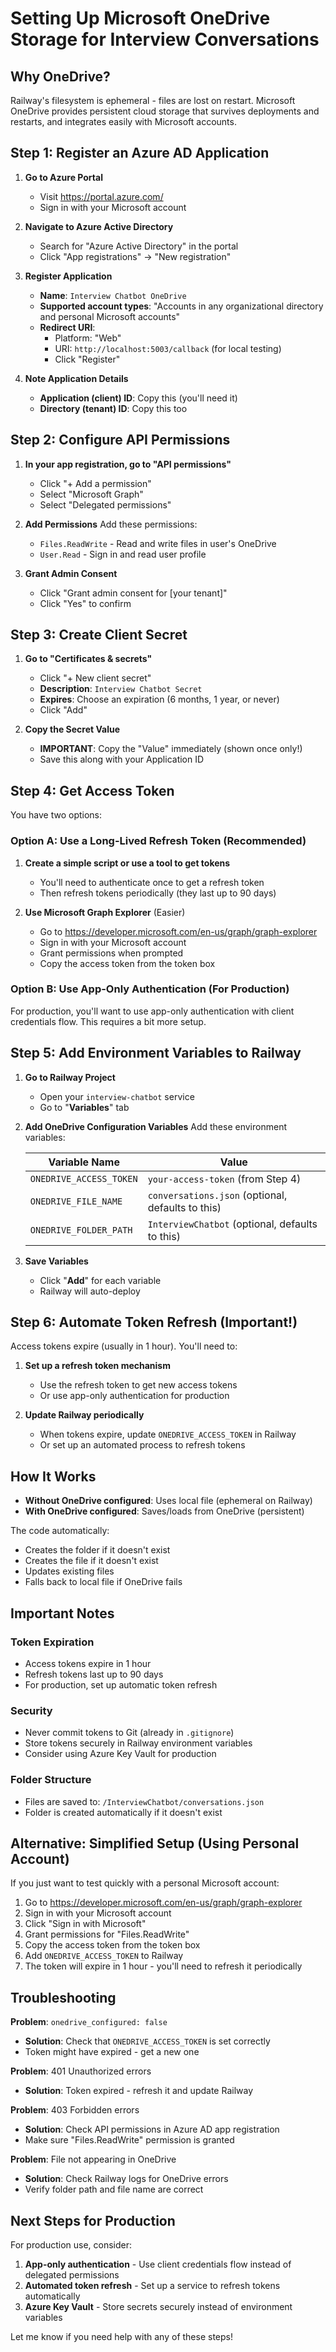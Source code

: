 # Setting Up Microsoft OneDrive Storage for Interview Conversations

## Why OneDrive?

Railway's filesystem is ephemeral - files are lost on restart. Microsoft OneDrive provides persistent cloud storage that survives deployments and restarts, and integrates easily with Microsoft accounts.

## Step 1: Register an Azure AD Application

1. **Go to Azure Portal**
   - Visit https://portal.azure.com/
   - Sign in with your Microsoft account

2. **Navigate to Azure Active Directory**
   - Search for "Azure Active Directory" in the portal
   - Click "App registrations" → "New registration"

3. **Register Application**
   - **Name**: `Interview Chatbot OneDrive`
   - **Supported account types**: "Accounts in any organizational directory and personal Microsoft accounts"
   - **Redirect URI**: 
     - Platform: "Web"
     - URI: `http://localhost:5003/callback` (for local testing)
     - Click "Register"

4. **Note Application Details**
   - **Application (client) ID**: Copy this (you'll need it)
   - **Directory (tenant) ID**: Copy this too

## Step 2: Configure API Permissions

1. **In your app registration, go to "API permissions"**
   - Click "+ Add a permission"
   - Select "Microsoft Graph"
   - Select "Delegated permissions"

2. **Add Permissions**
   Add these permissions:
   - `Files.ReadWrite` - Read and write files in user's OneDrive
   - `User.Read` - Sign in and read user profile

3. **Grant Admin Consent**
   - Click "Grant admin consent for [your tenant]"
   - Click "Yes" to confirm

## Step 3: Create Client Secret

1. **Go to "Certificates & secrets"**
   - Click "+ New client secret"
   - **Description**: `Interview Chatbot Secret`
   - **Expires**: Choose an expiration (6 months, 1 year, or never)
   - Click "Add"

2. **Copy the Secret Value**
   - **IMPORTANT**: Copy the "Value" immediately (shown once only!)
   - Save this along with your Application ID

## Step 4: Get Access Token

You have two options:

### Option A: Use a Long-Lived Refresh Token (Recommended)

1. **Create a simple script or use a tool to get tokens**
   - You'll need to authenticate once to get a refresh token
   - Then refresh tokens periodically (they last up to 90 days)

2. **Use Microsoft Graph Explorer** (Easier)
   - Go to https://developer.microsoft.com/en-us/graph/graph-explorer
   - Sign in with your Microsoft account
   - Grant permissions when prompted
   - Copy the access token from the token box

### Option B: Use App-Only Authentication (For Production)

For production, you'll want to use app-only authentication with client credentials flow. This requires a bit more setup.

## Step 5: Add Environment Variables to Railway

1. **Go to Railway Project**
   - Open your `interview-chatbot` service
   - Go to "**Variables**" tab

2. **Add OneDrive Configuration Variables**
   Add these environment variables:

   | Variable Name | Value |
   |--------------|-------|
   | `ONEDRIVE_ACCESS_TOKEN` | `your-access-token` (from Step 4) |
   | `ONEDRIVE_FILE_NAME` | `conversations.json` (optional, defaults to this) |
   | `ONEDRIVE_FOLDER_PATH` | `InterviewChatbot` (optional, defaults to this) |

3. **Save Variables**
   - Click "**Add**" for each variable
   - Railway will auto-deploy

## Step 6: Automate Token Refresh (Important!)

Access tokens expire (usually in 1 hour). You'll need to:

1. **Set up a refresh token mechanism**
   - Use the refresh token to get new access tokens
   - Or use app-only authentication for production

2. **Update Railway periodically**
   - When tokens expire, update `ONEDRIVE_ACCESS_TOKEN` in Railway
   - Or set up an automated process to refresh tokens

## How It Works

- **Without OneDrive configured**: Uses local file (ephemeral on Railway)
- **With OneDrive configured**: Saves/loads from OneDrive (persistent)

The code automatically:
- Creates the folder if it doesn't exist
- Creates the file if it doesn't exist
- Updates existing files
- Falls back to local file if OneDrive fails

## Important Notes

### Token Expiration
- Access tokens expire in 1 hour
- Refresh tokens last up to 90 days
- For production, set up automatic token refresh

### Security
- Never commit tokens to Git (already in `.gitignore`)
- Store tokens securely in Railway environment variables
- Consider using Azure Key Vault for production

### Folder Structure
- Files are saved to: `/InterviewChatbot/conversations.json`
- Folder is created automatically if it doesn't exist

## Alternative: Simplified Setup (Using Personal Account)

If you just want to test quickly with a personal Microsoft account:

1. Go to https://developer.microsoft.com/en-us/graph/graph-explorer
2. Sign in with your Microsoft account
3. Click "Sign in with Microsoft"
4. Grant permissions for "Files.ReadWrite"
5. Copy the access token from the token box
6. Add `ONEDRIVE_ACCESS_TOKEN` to Railway
7. The token will expire in 1 hour - you'll need to refresh it periodically

## Troubleshooting

**Problem**: `onedrive_configured: false`
- **Solution**: Check that `ONEDRIVE_ACCESS_TOKEN` is set correctly
- Token might have expired - get a new one

**Problem**: 401 Unauthorized errors
- **Solution**: Token expired - refresh it and update Railway

**Problem**: 403 Forbidden errors
- **Solution**: Check API permissions in Azure AD app registration
- Make sure "Files.ReadWrite" permission is granted

**Problem**: File not appearing in OneDrive
- **Solution**: Check Railway logs for OneDrive errors
- Verify folder path and file name are correct

## Next Steps for Production

For production use, consider:

1. **App-only authentication** - Use client credentials flow instead of delegated permissions
2. **Automated token refresh** - Set up a service to refresh tokens automatically
3. **Azure Key Vault** - Store secrets securely instead of environment variables

Let me know if you need help with any of these steps!

